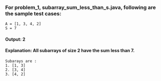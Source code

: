### For problem_1, subarray_sum_less_than_s.java, following are the sample test cases:
    A = [1, 3, 4, 2]  
    S = 7  
#### Output: 2
#### Explanation:  All subarrays of size 2 have the sum less than 7.  
    Subarays are :  
    1. [1, 3]  
    2. [3, 4]  
    3. [4, 2]  
